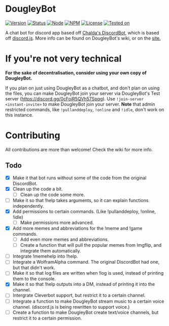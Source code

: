 # DougleyBot
[![Version](https://img.shields.io/badge/Version-1.2.2-green.svg?style=flat-square)](https://github.com/SteamingMutt/DougleyBot/releases)
[![Status](https://img.shields.io/badge/Status-Ready-green.svg?style=flat-square)]()
[![Node](https://img.shields.io/badge/Node-4.2.2-blue.svg?style=flat-square)](http://nodejs.org)
[![NPM](https://img.shields.io/badge/NPM-3.5.0-blue.svg?style=flat-square)](http://nodejs.org)
[![License](https://img.shields.io/badge/License-GNU-blue.svg?style=flat-square)]()
[![Tested on](https://img.shields.io/badge/Tested%20on-Windows%2010%2FUbuntu%2015.10-lightgrey.svg?style=flat-square)]()

A chat bot for discord app based off <a href="https://github.com/chalda/DiscordBot/">Chalda's DiscordBot</a>, which is based off <a href="https://github.com/hydrabolt/discord.js/">discord.js</a>.
More info can be found on DougleyBot's wiki, or on the [site.](http://steamingmutt.github.io/DougleyBot)

# If you're not very technical
**For the sake of decentralisation, consider using your own copy of DougleyBot.**

If you plan on just using DougleyBot as a chatbot, and don't plan on using the files, you can make DougleyBot join your server via DougleyBot's Test server (https://discord.gg/0cFoiR5QVh57Spqg). Use `!join-server <instant-invite>` to make DougleyBot join your server.
**Note** that admin restricted commands, like `!pullanddeploy`, `!online` and `!idle`, don't work on this instance.

# Contributing
All contributions are more than welcome!
Check the wiki for more info.

## Todo

- [x] Make it that bot runs without some of the code from the original DiscordBot.
- [x] Clean up the code a bit.
    - [ ] Clean up the code some more.
- [ ] Make it so that !help takes arguments, so it can explain functions independently.
- [x] Add permissions to certain commands. (Like !pullanddeploy, !online, !idle)
    - [ ] Make permissions more advanced.
- [x] Add more memes and abbreviations for the !meme and !game commands.
    - [ ] Add even more memes and abbreviations.
    - [ ] Create a function that will pull the popular memes from Imgflip, and integrate them automatically.
- [ ] Integrate !memehelp into !help.
- [ ] Integrate a WolframAlpha command. The original DiscordBot had one, but that didn't work.
- [ ] Make it so that log files are written when !log is used, instead of printing them to the console.
- [x] Make it so that !help outputs into a DM, instead of printing it into the channel.
- [ ] Intergrate Cleverbot support, but restrict it to a certain channel.
- [ ] Integrate a function to make DougleyBot stream music to a certain voice channel. (discord.js is being rewritten to support voice.)
- [ ] Create a function to make DougleyBot create text/voice channels, but restrict it to a certain permission.
